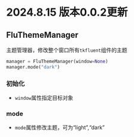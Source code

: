 # 2024.8.15 版本0.0.2更新

## FluThemeManager
主题管理器，修改整个窗口所有`tkfluent`组件的主题

```python
manager = FluThemeManager(window=None)
manager.mode("dark")
```

### 初始化
- `window`属性指定目标对象

### mode
- `mode`属性修改主题，可为“light”,“dark”
